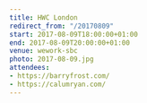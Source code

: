```yaml
---
title: HWC London
redirect_from: "/20170809"
start: 2017-08-09T18:00:00+01:00
end: 2017-08-09T20:00:00+01:00
venue: wework-sbc
photo: 2017-08-09.jpg
attendees:
- https://barryfrost.com/
- https://calumryan.com/
---
```

